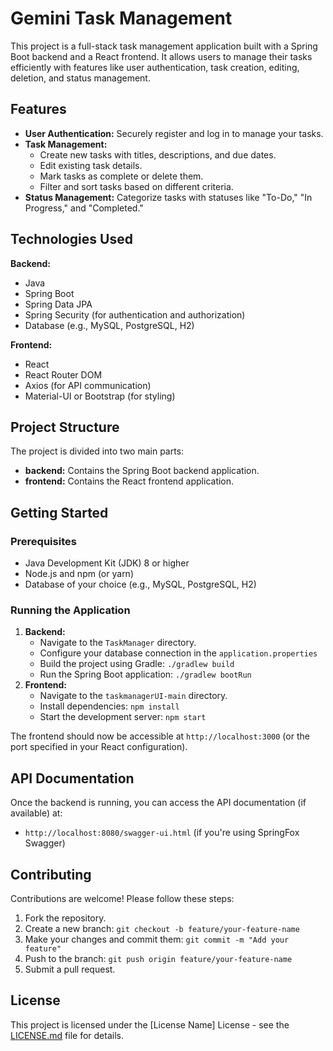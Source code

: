# Gemini Task Management

This project is a full-stack task management application built with a Spring Boot backend and a React frontend. It allows users to manage their tasks efficiently with features like user authentication, task creation, editing, deletion, and status management.

## Features

- **User Authentication:** Securely register and log in to manage your tasks.
- **Task Management:**
    - Create new tasks with titles, descriptions, and due dates.
    - Edit existing task details.
    - Mark tasks as complete or delete them.
    - Filter and sort tasks based on different criteria.
- **Status Management:** Categorize tasks with statuses like "To-Do," "In Progress," and "Completed."

## Technologies Used

**Backend:**

- Java
- Spring Boot
- Spring Data JPA
- Spring Security (for authentication and authorization)
- Database (e.g., MySQL, PostgreSQL, H2)

**Frontend:**

- React
- React Router DOM
- Axios (for API communication)
- Material-UI or Bootstrap (for styling)

## Project Structure

The project is divided into two main parts:

- **backend:** Contains the Spring Boot backend application.
- **frontend:** Contains the React frontend application.

## Getting Started

### Prerequisites

- Java Development Kit (JDK) 8 or higher
- Node.js and npm (or yarn)
- Database of your choice (e.g., MySQL, PostgreSQL, H2)

### Running the Application

1. **Backend:**
   - Navigate to the `TaskManager` directory.
   - Configure your database connection in the `application.properties` 
   - Build the project using Gradle: `./gradlew build`
   - Run the Spring Boot application: `./gradlew bootRun`
2. **Frontend:**
   - Navigate to the `taskmanagerUI-main` directory.
   - Install dependencies: `npm install`
   - Start the development server: `npm start`

The frontend should now be accessible at `http://localhost:3000` (or the port specified in your React configuration).

## API Documentation

Once the backend is running, you can access the API documentation (if available) at:

- `http://localhost:8080/swagger-ui.html` (if you're using SpringFox Swagger)

## Contributing

Contributions are welcome! Please follow these steps:

1. Fork the repository.
2. Create a new branch: `git checkout -b feature/your-feature-name`
3. Make your changes and commit them: `git commit -m "Add your feature"`
4. Push to the branch: `git push origin feature/your-feature-name`
5. Submit a pull request.

## License

This project is licensed under the [License Name] License - see the [LICENSE.md](LICENSE.md) file for details.
